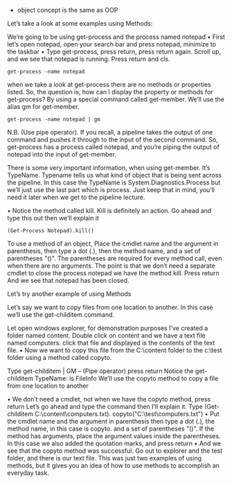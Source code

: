 - object concept is the same as OOP

Let’s take a look at some examples using Methods:

We’re going to be using get-process and the process named notepad
• First let’s open notepad, open your search bar and press notepad, minimize to the taskbar
• Type get-process, press return, press return again. Scroll up, and we see that notepad is running. Press return and cls.

```
get-process -name notepad
```
when we take a look at get-process there are no methods or properties listed. So, the question is, how can I display the property or methods for get-process? By using a special command called get-member. We’ll use the alias gm for get-member.
```
get-process -name notepad | gm
```
N.B. (Use pipe operator). If you recall, a pipeline takes the output of one command and pushes it through to the input of the second command.
So, get-process has a process called notepad, and you’re piping the output of notepad into the input of get-member.

There is some very important information, when using get-member.
It’s TypeName. Typename tells us what kind of object that is being sent across the pipeline. In this case the TypeName is System.Diagnostics.Process but we’ll just use the last part which is process. Just keep that in mind, you’ll need it later when we get to the pipeline lecture.

• Notice the method called kill. Kill is definitely an action.
Go ahead and type this out then we’ll explain it

```
(Get-Process Notepad).kill()
```
To use a method of an object, Place the cmdlet name and the argument in parenthesis, then type a dot (.), then the method name, and a set of parentheses "()".
The parentheses are required for every method call, even when there are no arguments.
The point is that we don’t need a separate cmdlet to close the process notepad we
have the method kill. Press return
And we see that notepad has been closed.



Let’s try another example of using Methods

Let’s say we want to copy files from one location to another. In this case we’ll use the
get-childitem command.


Let open windows explorer, for demonstration purposes I’ve created a folder named
content.
Double click on content and we have a text file named computers. click that file and
displayed is the contents of the text file.
• Now we want to copy this file from the C:\content folder to the c:\test folder using a
method called copyto.

Type get-childitem | GM – (Pipe operator) press return
Notice the get-childitem TypeName: is FileInfo
We’ll use the copyto method to copy a file from one location to another

• We don’t need a cmdlet, not when we have the copyto method, press return
Let’s go ahead and type the command then I’ll explain it.
Type (Get-childitem C:\content\computers.txt). copyto("C:\test\computers.txt")
• Put the cmdlet name and the argument in parenthesis then type a dot (.), the method
name, in this case is copyto. and a set of parentheses "()".
If the method has arguments, place the argument values inside the parentheses.
In this case we also added the quotation marks, and press return
• And we see that the copyto method was successful. Go out to explorer and the test
folder, and there is our text file.
This was just two examples of using methods, but it gives you an idea of how to use
methods to accomplish an everyday task.